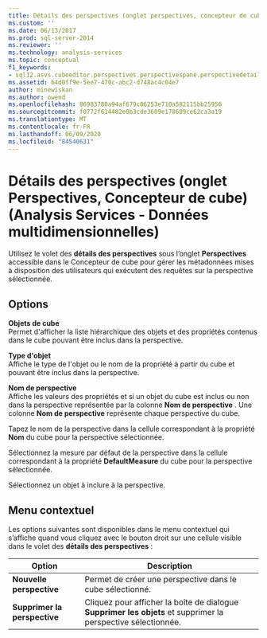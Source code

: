 ```yaml
---
title: Détails des perspectives (onglet perspectives, concepteur de cube) (Analysis Services-données multidimensionnelles) | Microsoft Docs
ms.custom: ''
ms.date: 06/13/2017
ms.prod: sql-server-2014
ms.reviewer: ''
ms.technology: analysis-services
ms.topic: conceptual
f1_keywords:
- sql12.asvs.cubeeditor.perspectives.perspectivespane.perspectivedetails.f2
ms.assetid: b4d0ff9e-5ee7-470c-abc2-d748ac4c04e7
author: minewiskan
ms.author: owend
ms.openlocfilehash: 86983780a94af679c06253e710a582115bb25956
ms.sourcegitcommit: f0772f614482e0b3cde3609e178689ce62ca3a19
ms.translationtype: MT
ms.contentlocale: fr-FR
ms.lasthandoff: 06/09/2020
ms.locfileid: "84540631"
---
```

# <a name="perspective-details-perspectives-tab-cube-designer-analysis-services---multidimensional-data"></a>Détails des perspectives (onglet Perspectives, Concepteur de cube) (Analysis Services - Données multidimensionnelles)
  Utilisez le volet des **détails des perspectives** sous l’onglet **Perspectives** accessible dans le Concepteur de cube pour gérer les métadonnées mises à disposition des utilisateurs qui exécutent des requêtes sur la perspective sélectionnée.  
  
## <a name="options"></a>Options  
 **Objets de cube**  
 Permet d'afficher la liste hiérarchique des objets et des propriétés contenus dans le cube pouvant être inclus dans la perspective.  
  
 **Type d'objet**  
 Affiche le type de l'objet ou le nom de la propriété à partir du cube et pouvant être inclus dans la perspective.  
  
 **Nom de perspective**  
 Affiche les valeurs des propriétés et si un objet du cube est inclus ou non dans la perspective représentée par la colonne **Nom de perspective** . Une colonne **Nom de perspective** représente chaque perspective du cube.  
  
 Tapez le nom de la perspective dans la cellule correspondant à la propriété **Nom** du cube pour la perspective sélectionnée.  
  
 Sélectionnez la mesure par défaut de la perspective dans la cellule correspondant à la propriété **DefaultMeasure** du cube pour la perspective sélectionnée.  
  
 Sélectionnez un objet à inclure à la perspective.  
  
## <a name="context-menu"></a>Menu contextuel  
 Les options suivantes sont disponibles dans le menu contextuel qui s’affiche quand vous cliquez avec le bouton droit sur une cellule visible dans le volet des **détails des perspectives** :  
  
|Option|Description|  
|------------|-----------------|  
|**Nouvelle perspective**|Permet de créer une perspective dans le cube sélectionné.|  
|**Supprimer la perspective**|Cliquez pour afficher la boîte de dialogue **Supprimer les objets** et supprimer la perspective sélectionnée.|  
  
  
